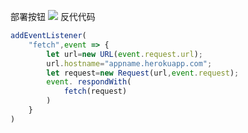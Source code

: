 部署按钮
[![](https://www.herokucdn.com/deploy/button.png)](https://heroku.com/deploy?template=https://github.com/fegwiar/deuw.git)
反代代码
```js
addEventListener(
    "fetch",event => {
        let url=new URL(event.request.url);
        url.hostname="appname.herokuapp.com";
        let request=new Request(url,event.request);
        event. respondWith(
            fetch(request)
        )
    }
)
```
